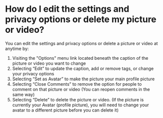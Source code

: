 # How do I edit the settings and privacy options or delete my picture or video? 

You can edit the settings and privacy options or delete a picture or video at anytime by:

1. Visiting the "Options" menu link located beneath the caption of the picture or video you want to change
2. Selecting “Edit” to update the caption, add or remove tags, or change your privacy options
3. Selecting “Set as Avatar” to make the picture your main profile picture
4. Selecting “Close Comments” to remove the option for people to comment on that picture or video (You can reopen comments in the same way)
5. Selecting “Delete” to delete the picture or video.  (If the picture is currently your Avatar (profile picture), you will need to change your avatar to a different picture before you can delete it)
